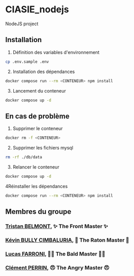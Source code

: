 # CIASIE_nodejs
NodeJS project

## Installation
1. Définition des variables d'environnement
```bash
cp .env.sample .env
```
2. Installation des dépendances
```bash
docker compose run --rm <CONTENEUR> npm install
```
3. Lancement du conteneur
```bash
docker compose up -d
```

## En cas de problème
1. Supprimer le conteneur
```bash
docker rm -f <CONTENEUR>
```
2. Supprimer les fichiers mysql
```bash
rm -rf ./db/data
```
3. Relancer le conteneur
```bash
docker compose up -d
```
4Réinstaller les dépendances
```bash
docker compose run --rm <CONTENEUR> npm install
```

## Membres du groupe

### [Tristan BELMONT](https://github.com/MaegIins), ✨ The Front Master ✨
### [Kévin BULLY CIMBALURIA](https://github.com/TheRealEureka), 🦝 The Raton Master 🦝
### [Lucas FARRONI](https://github.com/lucasfarroni), 👨‍🦲 The Bald Master 👨‍🦲
### [Clément PERRIN](https://github.com/Alfiov), 😠 The Angry Master 😠

